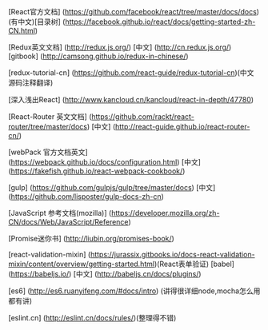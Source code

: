 [React官方文档]
(https://github.com/facebook/react/tree/master/docs/docs)(有中文)[目录树]
(https://facebook.github.io/react/docs/getting-started-zh-CN.html)

[Redux英文文档]
(http://redux.js.org/)  [中文]
(http://cn.redux.js.org/)   [gitbook]
(http://camsong.github.io/redux-in-chinese/)

[redux-tutorial-cn]
(https://github.com/react-guide/redux-tutorial-cn)(中文源码注释翻译)


[深入浅出React]
(http://www.kancloud.cn/kancloud/react-in-depth/47780)

[React-Router 英文文档]
(https://github.com/rackt/react-router/tree/master/docs)    [中文]
(http://react-guide.github.io/react-router-cn/)

[webPack 官方文档英文]
(https://webpack.github.io/docs/configuration.html) [中文]
(https://fakefish.github.io/react-webpack-cookbook/)

[gulp]
(https://github.com/gulpjs/gulp/tree/master/docs) [中文]
(https://github.com/lisposter/gulp-docs-zh-cn)

[JavaScript 参考文档(mozilla)]
(https://developer.mozilla.org/zh-CN/docs/Web/JavaScript/Reference)

[Promise迷你书]
(http://liubin.org/promises-book/)

[react-validation-mixin]
(https://jurassix.gitbooks.io/docs-react-validation-mixin/content/overview/getting-started.html)(React表单验证)
[babel]
(https://babeljs.io/) [中文]
(http://babeljs.cn/docs/plugins/)

[es6]
(http://es6.ruanyifeng.com/#docs/intro) (讲得很详细node,mocha怎么用都有讲)

[eslint.cn]
(http://eslint.cn/docs/rules/)(整理得不错)
